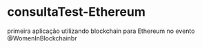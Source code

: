 # consultaTest-Ethereum
primeira aplicação utilizando blockchain para Ethereum no evento @WomenInBlockchainbr
